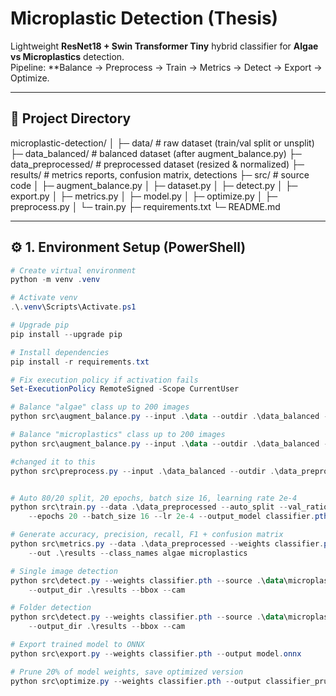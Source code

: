 # Microplastic Detection (Thesis)

Lightweight **ResNet18 + Swin Transformer Tiny** hybrid classifier for **Algae vs Microplastics** detection.  
Pipeline: \*\*Balance → Preprocess → Train → Metrics → Detect → Export → Optimize.

---

## 📂 Project Directory

microplastic-detection/
│
├─ data/ # raw dataset (train/val split or unsplit)
├─ data_balanced/ # balanced dataset (after augment_balance.py)
├─ data_preprocessed/ # preprocessed dataset (resized & normalized)
├─ results/ # metrics reports, confusion matrix, detections
├─ src/ # source code
│ ├─ augment_balance.py
│ ├─ dataset.py
│ ├─ detect.py
│ ├─ export.py
│ ├─ metrics.py
│ ├─ model.py
│ ├─ optimize.py
│ ├─ preprocess.py
│ └─ train.py
├─ requirements.txt
└─ README.md

---

## ⚙️ 1. Environment Setup (PowerShell)

```powershell
# Create virtual environment
python -m venv .venv

# Activate venv
.\.venv\Scripts\Activate.ps1

# Upgrade pip
pip install --upgrade pip

# Install dependencies
pip install -r requirements.txt

# Fix execution policy if activation fails
Set-ExecutionPolicy RemoteSigned -Scope CurrentUser

# Balance "algae" class up to 200 images
python src\augment_balance.py --input .\data --outdir .\data_balanced --class algae --target 840 --use_clahe

# Balance "microplastics" class up to 200 images
python src\augment_balance.py --input .\data --outdir .\data_balanced --class microplastics --target 840 --use_clahe

#changed it to this
python src\preprocess.py --input .\data_balanced --outdir .\data_preprocessed --size 224 --keep-structure


# Auto 80/20 split, 20 epochs, batch size 16, learning rate 2e-4
python src\train.py --data .\data_preprocessed --auto_split --val_ratio 0.2 `
    --epochs 20 --batch_size 16 --lr 2e-4 --output_model classifier.pth

# Generate accuracy, precision, recall, F1 + confusion matrix
python src\metrics.py --data .\data_preprocessed --weights classifier.pth `
    --out .\results --class_names algae microplastics

# Single image detection
python src\detect.py --weights classifier.pth --source .\data\microplastics\1.jpg `
    --output_dir .\results --bbox --cam

# Folder detection
python src\detect.py --weights classifier.pth --source .\data\microplastics `
    --output_dir .\results --bbox --cam

# Export trained model to ONNX
python src\export.py --weights classifier.pth --output model.onnx

# Prune 20% of model weights, save optimized version
python src\optimize.py --weights classifier.pth --output classifier_pruned.pth --prune_fraction 0.2
```

